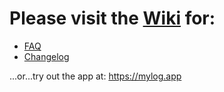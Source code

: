 # Please visit the [Wiki](/Doomd/MyLOG/wiki) for:
- [FAQ](/Doomd/MyLOG/wiki/faq)
- [Changelog](/Doomd/MyLOG/changelog)

...or...try out the app at: https://mylog.app

